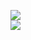 [![](https://img.shields.io/badge/Made%20With-Github%20Spray-lightgrey.svg?style=for-the-badge&logo=github)](https://github.com/Annihil/github-spray#8986)  
[![](https://i.imgur.com/2DrTn0Z.gif)](https://github.com/Annihil/github-spray)